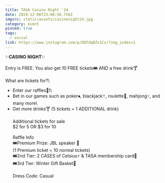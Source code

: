 ```yaml
---
title: TASA Casino Night '24
date: 2024-12-06T23:00:56.756Z
imgsrc: static/assets/casinonight24.jpg
category: event
pinned: true
tags:
  - social
link: https://www.instagram.com/p/DDFdqBZx1Cs/?img_index=1
---
```

✨𝐂𝐀𝐒𝐈𝐍𝐎 𝐍𝐈𝐆𝐇𝐓✨\
\
Entry is FREE. You also get 10 FREE tickets🎟️ AND a free drink🍸\
\
What are tickets for?\
- Enter our raffles🙌!\
- Bet in our games such as poker♠️, blackjack🃏, roulette🎰, mahjong🀄️, and many more\
- Get more drinks🍸 (5 tickets = 1 ADDITIONAL drink)\
\
Additional tickets for sale\
$2 for 5 OR $3 for 10\
\
Raffle Info\
🎟️Premium Prize: JBL speaker 📣\
(1 Premium ticket = 10 normal tickets)\
🎟️2nd Tier: 2 CASES of Celsius⚡️ & TASA membership card🪪\
🎟️3rd Tier: Winter Gift Basket🎁\
\
Dress Code: Casual